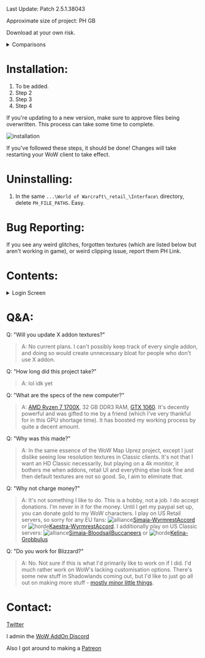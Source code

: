 Last Update: Patch 2.5.1.38043

Approximate size of project: PH GB

Download at your own risk.

<details>
	<summary>Comparisons</summary>
	<img src="https://i.imgur.com/vKXq3DH.jpg">
	<img src="https://i.imgur.com/gSHpkxz.jpeg">
</details>

# Installation:

1. To be added.
2. Step 2
3. Step 3
4. Step 4

If you're updating to a new version, make sure to approve files being overwritten. This process can take some time to complete.

![installation](https://cdn.discordapp.com/attachments/674816552595488778/674845234047221780/2020-02-05_21-01-02.gif)

If you've followed these steps, it should be done! Changes will take restarting your WoW client to take effect.

# Uninstalling:

1. In the same `...\World of Warcraft\_retail_\Interface\` directory, delete `PH_FILE_PATHS`. Easy.

# Bug Reporting:

If you see any weird glitches, forgotten textures (which are listed below but aren't working in game), or weird clipping issue, report them PH Link.

# Contents:
<details>
	<summary>Login Screen</summary>
	
	../COMMON/..
  Glue-Panel-Button-Down
  Glue-Panel-Button-Highlight
  Glue-Panel-Button-Up
  Glue-Tooltip-Border
</details>

# Q&A:

Q: "Will you update X addon textures?"

> A: No current plans. I can't possibly keep track of every single addon, and doing so would create unnecessary bloat for people who don't use X addon.

Q: "How long did this project take?"

> A: lol idk yet

Q: "What are the specs of the new computer?"

> A: [AMD Ryzen 7 1700X](https://www.cpubenchmark.net/cpu.php?cpu=AMD+Ryzen+7+1700X&id=2969), 32 GB DDR3 RAM, [GTX 1060](https://www.videocardbenchmark.net/gpu.php?gpu=GeForce+GTX+1060&id=3548). It's decently powerful and was gifted to me by a friend (which I've very thankful for in this GPU shortage time). It has boosted my working process by quite a decent amount.

Q: "Why was this made?"

> A: In the same essence of the WoW Map Uprez project, except I just dislike seeing low resolution textures in Classic clients. It's not that I want an HD Classic necessarily, but playing on a 4k monitor, it bothers me when addons, retail UI and everything else look fine and then default textures are not so good. So, I aim to eliminate that.

Q: "Why not charge money?"

> A: It's not something I like to do. This is a hobby, not a job. I do accept donations. I'm never in it for the money. Until I get my paypal set up, you can donate gold to my WoW characters. I play on US Retail servers, so sorry for any EU fans: ![alliance](https://wow.zamimg.com/images/icons/alliance.png)[Simaia-WyrmrestAccord](https://worldofwarcraft.com/en-us/character/us/wyrmrest-accord/simaia) or ![horde](https://wow.zamimg.com/images/icons/horde.png)[Kaestra-WyrmrestAccord](https://worldofwarcraft.com/en-us/character/us/wyrmrest-accord/kaestra). I additionally play on US Classic servers: ![alliance](https://wow.zamimg.com/images/icons/alliance.png)[Simaia-BloodsailBuccaneers](https://us.forums.blizzard.com/en/wow/u/simaia-bloodsail-buccaneers/) or ![horde](https://wow.zamimg.com/images/icons/horde.png)[Kelina-Grobbulus](https://us.forums.blizzard.com/en/wow/u/kelina-grobbulus/)

Q: "Do you work for Blizzard?"

> A: No. Not sure if this is what I'd primarily like to work on if I did. I'd much rather work on WoW's lacking customisation options. There's some new stuff in Shadowlands coming out, but I'd like to just go all out on making more stuff - [mostly minor little things](https://twitter.com/keyboardturn/status/1197625790671622146).

# Contact:

[Twitter](https://twitter.com/keyboardturn)

I admin the [WoW AddOn Discord](http://discord.gg/sXy46yZ)

Also I got around to making a [Patreon](https://www.patreon.com/keyboardturner)
